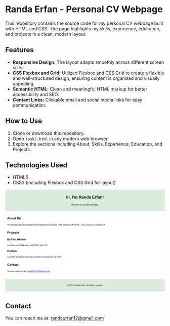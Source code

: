 # Randa Erfan - Personal CV Webpage

This repository contains the source code for my personal CV webpage built with HTML and CSS. The page highlights my skills, experience, education, and projects in a clean, modern layout.

## Features

- **Responsive Design:** The layout adapts smoothly across different screen sizes.
- **CSS Flexbox and Grid:** Utilized Flexbox and CSS Grid to create a flexible and well-structured design, ensuring content is organized and visually appealing.
- **Semantic HTML:** Clean and meaningful HTML markup for better accessibility and SEO.
- **Contact Links:** Clickable email and social media links for easy communication.

## How to Use

1. Clone or download this repository.
2. Open `task2.html` in any modern web browser.
3. Explore the sections including About, Skills, Experience, Education, and Projects.

## Technologies Used

- HTML5  
- CSS3 (including Flexbox and CSS Grid for layout)  



![Project Image](task2.png)

## Contact
You can reach me at: [randaerfan12@gmail.com](mailto:randaerfan12@gmail.com)

